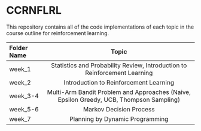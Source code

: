 # **CCRNFLRL**

This repository contains all of the code implementations of each topic in the course outline for reinforcement learning.


| Folder Name | Topic |
| :---         |     :---:      |       
| week_1   | Statistics and Probability Review, Introduction to Reinforcement Learning |
| week_2   | Introduction to Reinforcement Learning |
| week_3-4   | Multi-Arm Bandit Problem and Approaches (Naive, Epsilon Greedy, UCB, Thompson Sampling) |
| week_5-6   | Markov Decision Process |
| week_7   | Planning by Dynamic Programming |
